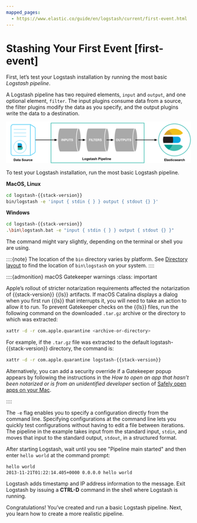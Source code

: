 ```yaml
---
mapped_pages:
  - https://www.elastic.co/guide/en/logstash/current/first-event.html
---
```


# Stashing Your First Event [first-event]

First, let’s test your Logstash installation by running the most basic *Logstash pipeline*.

A Logstash pipeline has two required elements, `input` and `output`, and one optional element, `filter`. The input plugins consume data from a source, the filter plugins modify the data as you specify, and the output plugins write the data to a destination.

![basic logstash pipeline](images/basic_logstash_pipeline.png)

To test your Logstash installation, run the most basic Logstash pipeline.

**MacOS, Linux**

```sh subs=true
cd logstash-{{stack-version}}
bin/logstash -e 'input { stdin { } } output { stdout {} }'
```

**Windows**

```sh subs=true
cd logstash-{{stack-version}}
.\bin\logstash.bat -e "input { stdin { } } output { stdout {} }"
```

The command might vary slightly, depending on the terminal or shell you are using.

::::{note}
The location of the `bin` directory varies by platform. See [Directory layout](/reference/dir-layout.md) to find the location of `bin\logstash` on your system.
::::


::::{admonition} macOS Gatekeeper warnings
:class: important

Apple’s rollout of stricter notarization requirements affected the notarization of {{stack-version}} {{ls}} artifacts. If macOS Catalina displays a dialog when you first run {{ls}} that interrupts it, you will need to take an action to allow it to run. To prevent Gatekeeper checks on the {{ls}} files, run the following command on the downloaded `.tar.gz` archive or the directory to which was extracted:

```sh
xattr -d -r com.apple.quarantine <archive-or-directory>
```

For example, if the `.tar.gz` file was extracted to the default logstash-{{stack-version}} directory, the command is:

```sh subs=true
xattr -d -r com.apple.quarantine logstash-{{stack-version}}
```

Alternatively, you can add a security override if a Gatekeeper popup appears by following the instructions in the *How to open an app that hasn’t been notarized or is from an unidentified developer* section of [Safely open apps on your Mac](https://support.apple.com/en-us/HT202491).

::::


The `-e` flag enables you to specify a configuration directly from the command line. Specifying configurations at the command line lets you quickly test configurations without having to edit a file between iterations. The pipeline in the example takes input from the standard input, `stdin`, and moves that input to the standard output, `stdout`, in a structured format.

After starting Logstash, wait until you see "Pipeline main started" and then enter `hello world` at the command prompt:

```shell
hello world
2013-11-21T01:22:14.405+0000 0.0.0.0 hello world
```

Logstash adds timestamp and IP address information to the message. Exit Logstash by issuing a **CTRL-D** command in the shell where Logstash is running.

Congratulations! You’ve created and run a basic Logstash pipeline. Next, you learn how to create a more realistic pipeline.
